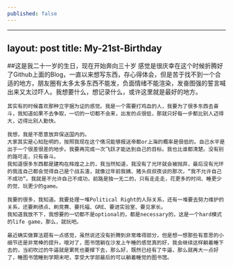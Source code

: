 ```yaml
---
published: false
---
```


---
layout: post
title: My-21st-Birthday
---

##这是我二十一岁的生日，现在开始奔向三十岁
	感觉是很庆幸在这个时候折腾好了Github上面的Blog，一直以来想写东西，存心得体会，但是苦于找不到一个合适的地方，朋友圈有太多太多东西不能发，负面情绪不能渲染，发奋图强的誓言喊出来又太过吓人。我想要什么，想记录什么，或许这里就是最好的地方。

	其实有的时候喜欢那种立字据为证的感觉。我是一个需要打鸡血的人，我要为了很多东西去奋斗，我知道如果不去争取，一切的一切都不会来，出发的点很低，那就只好每一步都比别人迈得大，迈得比别人勤快。

	我想，我是不愿意放弃保送国内的。
    大家其实是心知肚明的，按照我现在这个情况能够报送帝都or上海的概率是很低的。自己水平是出于一个很差很差的地步。我要再完成一次飞跃才能达到自己的目标。我也比谁都清楚。没有别的路可走，只有奋斗。
    我知道很多东西都是建构在辉煌之上的，我当然知道，我没有了光环就会被抛弃，最后没有光环的我连自己都会觉得自己是个战五渣，就像过年前我姨、猪头叔叔夜谈的那次，“我不允许自己不成功“。我就是不允许自己不成功，前路是独一无二的，只有走走走，花更多的时间、睡更少的觉、玩更少的game。
    
    我要的很多，我知道。我要处理一堆Political Right的人际关系，还有一堆要去努力维护的关系，还要刷绩点、刷竞赛、要托福、GRE、要进实验室、要见家长。
    我知道我放不下，我想要的一切都不是optional的，都是necessary的，这是一个hard模式的life game，那么，就玩吧。
    
    最近确实做算法题有一点感觉，虽然说还没有折腾到非常难得部分，但是想一想那些有意思的小细节还是非常棒的提升。哦对了，图书馆躺在沙发上午睡的感觉真的好，我会继续这样躺着睡下去的，当初吹过的牛逼就是累死也要撑下去，那么好，既然已经有了牛逼，那么就再大一点好了，睡图书馆睡到学期末吧，享受大学部最后的可以躺着睡觉的图书馆。
